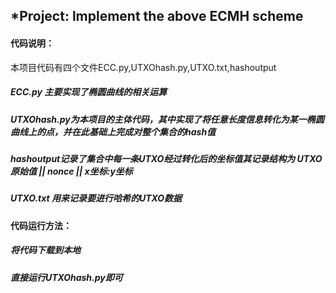## *Project: lmplement the above ECMH scheme

#### 代码说明：

本项目代码有四个文件ECC.py,UTXOhash.py,UTXO.txt,hashoutput

##### ECC.py 主要实现了椭圆曲线的相关运算

##### UTXOhash.py为本项目的主体代码，其中实现了将任意长度信息转化为某一椭圆曲线上的点，并在此基础上完成对整个集合的hash值

##### hashoutput记录了集合中每一条UTXO经过转化后的坐标值其记录结构为 UTXO原始值  ||  nonce  ||  x坐标:y坐标

##### UTXO.txt 用来记录要进行哈希的UTXO数据

#### 代码运行方法：

##### 将代码下载到本地

##### 直接运行UTXOhash.py即可
